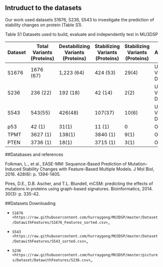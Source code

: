 ## Intruduct to the datasets

Our work used datasets S1676, S236, S543 to investigate the prediction of stability changes on protein (Table S1).

Table S1 Datasets used to build, evaluate and independently test in MU3DSP


| Dataset | Total Variants (Proteins)| Destabilizing Variants (Proteins)| Stabilizing Variants (Proteins)| Stabilizing Variants (Proteins)|   Additional Details        |
|---------|--------------------------|----------------------------------|--------------------------------|--------------------------------|-----------------------------|
|  S1676  |  1676 (67)               |  1,223 (64)                      |  424 (53)                      |  29(4)                         | Unique Variants/Averaged DDG|
|  S236   |  236 (22)                |  192 (18)                        |  42 (14)                       |  2(2)                          | Unique Variants/Averaged DDG|
|  S543   |  543(55)                 |  426(48)                         |  107(37)                       |  10(6)                         | Unique Variants/Averaged DDG|
|  p53	  |  42 (1)                  |  31(1)	                        |  11 (1)                        |  0                             | One Protein                 |
|  TPMT	  |  3627 (1)                  |  138(1)	                    |  3840 (1)                        |  9(1)                             | One Protein                 |
|  PTEN	  |  3736 (1)                  |  18(1)	                        |  3715 (1)                        |  3(1)                             | One Protein                 |

##Databases and references

Folkman, L., et al., EASE-MM: Sequence-Based Prediction of Mutation-Induced Stability Changes with Feature-Based Multiple Models. J Mol Biol, 2016. 428(6): p. 1394-1405.

Pires, D.E., D.B. Ascher, and T.L. Blundell, mCSM: predicting the effects of mutations in proteins using graph-based signatures. Bioinformatics, 2014. 30(3): p. 335-42.

##Datasets Downloading

- `S1676 <https://raw.githubusercontent.com/hurraygong/MU3DSP/master/Dataset/DatawithFeatures/S1676_Features_sorted.csv>`_

- `S543 <https://raw.githubusercontent.com/hurraygong/MU3DSP/master/Dataset/DatawithFeatures/S543_sorted.csv>`_

- `S236 <https://raw.githubusercontent.com/hurraygong/MU3DSP/master/pictures/Dataset/DatawithFeatures/S236.csv>`_
